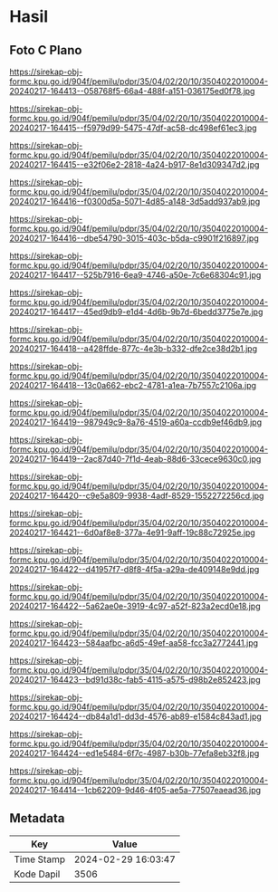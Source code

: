 # Hasil

## Foto C Plano

https://sirekap-obj-formc.kpu.go.id/904f/pemilu/pdpr/35/04/02/20/10/3504022010004-20240217-164413--058768f5-66a4-488f-a151-036175ed0f78.jpg

https://sirekap-obj-formc.kpu.go.id/904f/pemilu/pdpr/35/04/02/20/10/3504022010004-20240217-164415--f5979d99-5475-47df-ac58-dc498ef61ec3.jpg

https://sirekap-obj-formc.kpu.go.id/904f/pemilu/pdpr/35/04/02/20/10/3504022010004-20240217-164415--e32f06e2-2818-4a24-b917-8e1d309347d2.jpg

https://sirekap-obj-formc.kpu.go.id/904f/pemilu/pdpr/35/04/02/20/10/3504022010004-20240217-164416--f0300d5a-5071-4d85-a148-3d5add937ab9.jpg

https://sirekap-obj-formc.kpu.go.id/904f/pemilu/pdpr/35/04/02/20/10/3504022010004-20240217-164416--dbe54790-3015-403c-b5da-c9901f216897.jpg

https://sirekap-obj-formc.kpu.go.id/904f/pemilu/pdpr/35/04/02/20/10/3504022010004-20240217-164417--525b7916-6ea9-4746-a50e-7c6e68304c91.jpg

https://sirekap-obj-formc.kpu.go.id/904f/pemilu/pdpr/35/04/02/20/10/3504022010004-20240217-164417--45ed9db9-e1d4-4d6b-9b7d-6bedd3775e7e.jpg

https://sirekap-obj-formc.kpu.go.id/904f/pemilu/pdpr/35/04/02/20/10/3504022010004-20240217-164418--a428ffde-877c-4e3b-b332-dfe2ce38d2b1.jpg

https://sirekap-obj-formc.kpu.go.id/904f/pemilu/pdpr/35/04/02/20/10/3504022010004-20240217-164418--13c0a662-ebc2-4781-a1ea-7b7557c2106a.jpg

https://sirekap-obj-formc.kpu.go.id/904f/pemilu/pdpr/35/04/02/20/10/3504022010004-20240217-164419--987949c9-8a76-4519-a60a-ccdb9ef46db9.jpg

https://sirekap-obj-formc.kpu.go.id/904f/pemilu/pdpr/35/04/02/20/10/3504022010004-20240217-164419--2ac87d40-7f1d-4eab-88d6-33cece9630c0.jpg

https://sirekap-obj-formc.kpu.go.id/904f/pemilu/pdpr/35/04/02/20/10/3504022010004-20240217-164420--c9e5a809-9938-4adf-8529-1552272256cd.jpg

https://sirekap-obj-formc.kpu.go.id/904f/pemilu/pdpr/35/04/02/20/10/3504022010004-20240217-164421--6d0af8e8-377a-4e91-9aff-19c88c72925e.jpg

https://sirekap-obj-formc.kpu.go.id/904f/pemilu/pdpr/35/04/02/20/10/3504022010004-20240217-164422--d41957f7-d8f8-4f5a-a29a-de409148e9dd.jpg

https://sirekap-obj-formc.kpu.go.id/904f/pemilu/pdpr/35/04/02/20/10/3504022010004-20240217-164422--5a62ae0e-3919-4c97-a52f-823a2ecd0e18.jpg

https://sirekap-obj-formc.kpu.go.id/904f/pemilu/pdpr/35/04/02/20/10/3504022010004-20240217-164423--584aafbc-a6d5-49ef-aa58-fcc3a2772441.jpg

https://sirekap-obj-formc.kpu.go.id/904f/pemilu/pdpr/35/04/02/20/10/3504022010004-20240217-164423--bd91d38c-fab5-4115-a575-d98b2e852423.jpg

https://sirekap-obj-formc.kpu.go.id/904f/pemilu/pdpr/35/04/02/20/10/3504022010004-20240217-164424--db84a1d1-dd3d-4576-ab89-e1584c843ad1.jpg

https://sirekap-obj-formc.kpu.go.id/904f/pemilu/pdpr/35/04/02/20/10/3504022010004-20240217-164424--ed1e5484-6f7c-4987-b30b-77efa8eb32f8.jpg

https://sirekap-obj-formc.kpu.go.id/904f/pemilu/pdpr/35/04/02/20/10/3504022010004-20240217-164414--1cb62209-9d46-4f05-ae5a-77507eaead36.jpg


## Metadata

| Key        | Value               |
| ---------- | ------------------- |
| Time Stamp | 2024-02-29 16:03:47 |
| Kode Dapil | 3506                |



